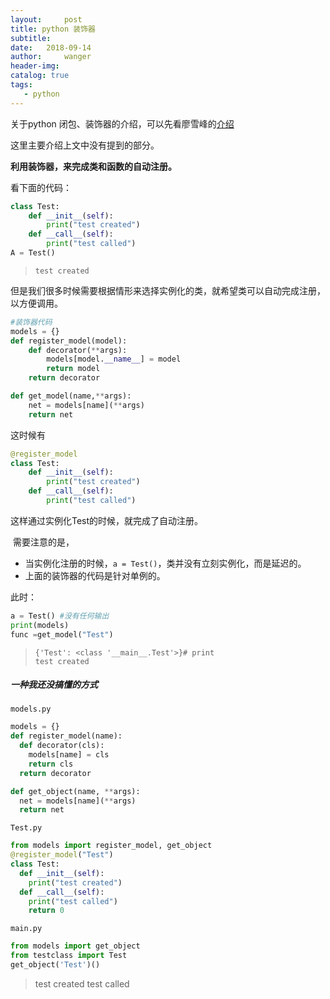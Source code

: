 ```yaml
---
layout:     post
title: python 装饰器
subtitle:  
date:   2018-09-14
author:     wanger
header-img: 
catalog: true
tags: 
   - python
---
```


关于python 闭包、装饰器的介绍，可以先看廖雪峰的[介绍](https://www.liaoxuefeng.com/wiki/0014316089557264a6b348958f449949df42a6d3a2e542c000/0014318435599930270c0381a3b44db991cd6d858064ac0000)

这里主要介绍上文中没有提到的部分。

**利用装饰器，来完成类和函数的自动注册。**

看下面的代码：

```python
class Test:
    def __init__(self):
        print("test created")
    def __call__(self):
        print("test called")
A = Test()
```

>```
>test created
>```

但是我们很多时候需要根据情形来选择实例化的类，就希望类可以自动完成注册，以方便调用。

```python
#装饰器代码
models = {}
def register_model(model):
    def decorator(**args):
        models[model.__name__] = model
        return model
    return decorator

def get_model(name,**args):
    net = models[name](**args)
    return net
```

这时候有

```python
@register_model
class Test:
    def __init__(self):
        print("test created")
    def __call__(self):
        print("test called")
```

这样通过实例化Test的时候，就完成了自动注册。

​    需要注意的是，

- 当实例化注册的时候，`a = Test()`，类并没有立刻实例化，而是延迟的。
- 上面的装饰器的代码是针对单例的。

此时：

```python
a = Test() #没有任何输出
print(models)
func =get_model("Test")
```

> ```
> {'Test': <class '__main__.Test'>}# print
> test created
> ```

#####  一种我还没搞懂的方式

`models.py`

```python
models = {}
def register_model(name):
  def decorator(cls):
    models[name] = cls
    return cls
  return decorator

def get_object(name, **args):
  net = models[name](**args)
  return net
```

`Test.py`

```python
from models import register_model, get_object
@register_model("Test")
class Test:
  def __init__(self):
    print("test created")
  def __call__(self):
    print("test called")
    return 0
```

`main.py`

```python
from models import get_object
from testclass import Test
get_object('Test')()
```

> test created
> test called